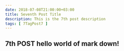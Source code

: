 ```yaml
---
date: 2018-07-08T21:00:00+03:00
title: Seventh Post Title
description: This is the 7th post description
tags: [ 7TagPost7 ]
---
```

## 7th POST **hello world** of mark down!